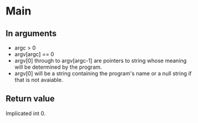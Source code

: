 # Main

## In arguments
* argc > 0
* argv[argc] == 0
* argv[0] through to argv[argc-1] are pointers to string whose meaning
will be determined by the program.
* argv[0] will be a string containing the program's name or a null 
string if that is not avaiable.


## Return value
Implicated int 0.
